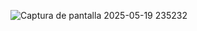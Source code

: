 ![Captura de pantalla 2025-05-19 235232](https://github.com/user-attachments/assets/958af635-ced7-4d54-b719-7ba13ff63784)
